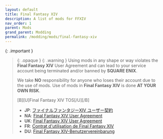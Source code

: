 ```yaml
---
layout: default
title: Final Fantasy XIV
description: A list of mods for FFXIV
nav_order: 1
parent: Mods
grand_parent: Modding
permalink: /modding/mods/final-fantasy-xiv
---
```


{: .important }
> {: .opaque }
> {: .warning }
> Using mods in any shape or way violates the **Final Fantasy XIV** User Agreement and can lead to your service account being terminated and/or banned by **SQUARE ENIX**.
>
> We take **NO** responsibility for anyone who loses their account due to the use of mods. Use of mods in **Final Fantasy XIV** is done **AT YOUR OWN RISK**.
>
> [B][U]Final Fantasy XIV TOS[/U][/B]
> - **JP**: [ファイナルファンタジーXIV ユーザー契約][JP_TOS]
> - **NA**: [Final Fantasy XIV User Agreement][NA_TOS]
> - **UK**: [Final Fantasy XIV User Agreement][UK_TOS]
> - **FR**: [Contrat d'utilisation de Final Fantasy XIV][FR_TOS]
> - **DU**: [Final Fantasy XIV-Benutzervereinbarung][DU_TOS]


[JP_TOS]: https://support.jp.square-enix.com/main.php?id=5381&la=0
[NA_TOS]: https://support.na.square-enix.com/main.php?id=5382&la=1
[UK_TOS]: https://support.eu.square-enix.com/main.php?id=5383&la=2
[FR_TOS]: https://support.eu.square-enix.com/main.php?id=5384&la=3
[DU_TOS]: https://support.eu.square-enix.com/main.php?id=5385&la=4